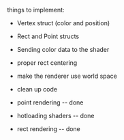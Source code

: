 things to implement:
- Vertex struct (color and position)
- Rect and Point structs
- Sending color data to the shader
- proper rect centering
- make the renderer use world space
- clean up code


- point rendering -- done
- hotloading shaders -- done
- rect rendering -- done


